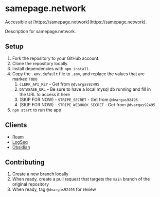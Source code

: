 # samepage.network

Accessible at [https://samepage.network](https://samepage.network). 

Description for samepage.network.

## Setup

1. Fork the repository to your GitHub account.
1. Clone the repository locally.
1. Install dependencies with `npm install`.
1. Copy the `.env.default` file to `.env`, and replace the values that are marked `TODO`
    1. `CLERK_API_KEY` - Get from `@dvargas92495`
    1. `DATABASE_URL` - Be sure to have a local mysql db running and fill in the URL to access it here
    1. (SKIP FOR NOW) - `STRIPE_SECRET` - Get from `@dvargas92495`
    1. (SKIP FOR NOW) - `STRIPE_WEBHOOK_SECRET` - Get from `@dvargas92495`
1. `npm start` to run the app

## Clients

- [Roam](https://github.com/dvargas92495/roamjs-samepage)
- [LogSeq](https://github.com/dvargas92495/logseq-samepage)
- [Obsidian](https://github.com/dvargas92495/obsidian-samepage)

## Contributing

1. Create a new branch locally
1. When ready, create a pull request that targets the `main` branch of the original repository
1. When ready, tag `@dvargas92495` for review
